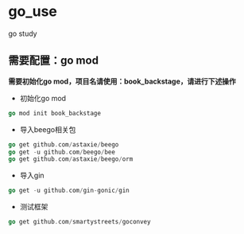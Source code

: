 # go_use
go study

## 需要配置：go mod

**需要初始化go mod，项目名请使用：book_backstage，请进行下述操作**

- 初始化go mod

```go
go mod init book_backstage
```

- 导入beego相关包

```go
go get github.com/astaxie/beego
go get -u github.com/beego/bee
go get github.com/astaxie/beego/orm
```

- 导入gin

```go
go get -u github.com/gin-gonic/gin
```

- 测试框架

```go
go get github.com/smartystreets/goconvey
```

